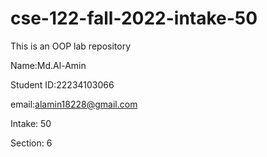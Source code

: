 # cse-122-fall-2022-intake-50
This is an OOP lab repository


Name:Md.Al-Amin

Student ID:22234103066

email:alamin18228@gmail.com

Intake: 50

Section: 6
